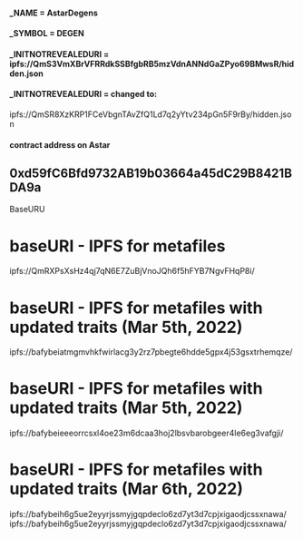 #### _NAME = AstarDegens
#### _SYMBOL = DEGEN
#### _INITNOTREVEALEDURI = ipfs://QmS3VmXBrVFRRdkSSBfgbRB5mzVdnANNdGaZPyo69BMwsR/hidden.json
#### _INITNOTREVEALEDURI = changed to:
ipfs://QmSR8XzKRP1FCeVbgnTAvZfQ1Ld7q2yYtv234pGn5F9rBy/hidden.json

#### contract address on Astar
## 0xd59fC6Bfd9732AB19b03664a45dC29B8421BDA9a

BaseURU

# baseURI - IPFS for metafiles
ipfs://QmRXPsXsHz4qj7qN6E7ZuBjVnoJQh6f5hFYB7NgvFHqP8i/

# baseURI - IPFS for metafiles with updated traits (Mar 5th, 2022)
ipfs://bafybeiatmgmvhkfwirlacg3y2rz7pbegte6hdde5gpx4j53gsxtrhemqze/

# baseURI - IPFS for metafiles with updated traits (Mar 5th, 2022)
ipfs://bafybeieeeorrcsxl4oe23m6dcaa3hoj2lbsvbarobgeer4le6eg3vafgji/

# baseURI - IPFS for metafiles with updated traits (Mar 6th, 2022)
ipfs://bafybeih6g5ue2eyyrjssmyjgqpdeclo6zd7yt3d7cpjxigaodjcssxnawa/
ipfs://bafybeih6g5ue2eyyrjssmyjgqpdeclo6zd7yt3d7cpjxigaodjcssxnawa/
